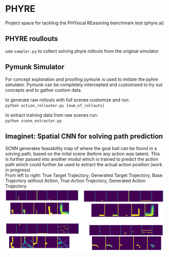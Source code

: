 # PHYRE
Project space for tackling the PHYsical REasoning benchmark test (phyre.ai)

## PHYRE roullouts
use `sampler.py` to collect solving phyre rollouts from the original simulator

## Pymunk Simulator
For concept exploration and proofing pymunk is used to imitate the pyhre simulator.
Pymunk can be completely intercepted and customized to try out concepts and to gather custom data.

to generate raw rollouts with full scenes customize and run:  
`python action_rollouter.py [num_of_rollouts]`

to extract training data from raw scenes run:  
`python scene_extractor.py`

## Imaginet: Spatial CNN for solving path prediction
SCNN generates feasability map of where the goal ball can be found in a solving path, based on the inital scene (before any action was taken). This is further passed into another modul which is trained to predict the action path which could further be used to extract the actual action position (work in progress)  
From left to right: True Target Trajectory, Generated Target Trajectory, Base Trajectory without Action, True Action Trajectory, Generated Action Trajectory
![Results](/result/scnn/a-path/a-path-results.png)
